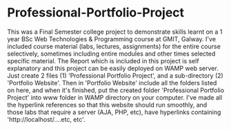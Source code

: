 # Professional-Portfolio-Project

This was a Final Semester college project to demonstrate skills learnt on a 1 year BSc Web Technologies & Programming course at GMIT, Galway.  I've included course material (labs, lectures, assignments) for the entire course selectively, sometimes including entire modules and other times selected specific material.  The Report which is included in this project is self explanatory and this project can be easily deployed on WAMP web server. Just create 2 files (1) 'Professional Portfolio Project', and a 
sub-directory (2) 'Portfolio Website'. Then in 'Portfolio Website' include all the folders listed on here, and when it's finished, put the created folder 'Professional Portfolio Project' into www folder in WAMP directory on your computer. I've made all the hyperlink references so that this website should run smoothly, and those labs that require a server (AJA, PHP, etc), have hyperlinks containing 'http://localhost/....etc, etc'. 

